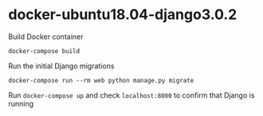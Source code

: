 # docker-ubuntu18.04-django3.0.2

Build Docker container

```
docker-compose build
```

Run the initial Django migrations

```
docker-compose run --rm web python manage.py migrate
```

Run `docker-compose up` and check `localhost:8000` to confirm that Django is running
